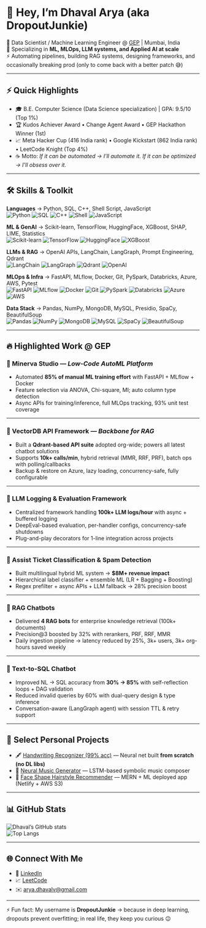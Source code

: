 # 👋 Hey, I’m Dhaval Arya (aka DropoutJunkie)

📍 Data Scientist / Machine Learning Engineer @ [GEP](https://www.gep.com) | Mumbai, India  
🤖 Specializing in **ML, MLOps, LLM systems, and Applied AI at scale**  
⚡ Automating pipelines, building RAG systems, designing frameworks, and occasionally breaking prod (only to come back with a better patch 😅)

---

## ⚡ Quick Highlights
- 🎓 B.E. Computer Science (Data Science specialization) | GPA: 9.5/10 (Top 1%)  
- 🏆 Kudos Achiever Award • Change Agent Award • GEP Hackathon Winner (1st)  
- 📈 Meta Hacker Cup (416 India rank) • Google Kickstart (862 India rank) • LeetCode Knight (Top 4%)  
- ☕ Motto: *If it can be automated → I’ll automate it. If it can be optimized → I’ll obsess over it.*

---

## 🛠️ Skills & Toolkit  

**Languages** → Python, SQL, C++, Shell Script, JavaScript  
![Python](https://img.shields.io/badge/Python-blue?logo=python) ![SQL](https://img.shields.io/badge/SQL-orange?logo=postgresql) ![C++](https://img.shields.io/badge/C++-00599C?logo=cplusplus) ![Shell](https://img.shields.io/badge/Shell_Script-lightgrey?logo=gnu-bash) ![JavaScript](https://img.shields.io/badge/JavaScript-yellow?logo=javascript)

**ML & GenAI** → Scikit-learn, TensorFlow, HuggingFace, XGBoost, SHAP, LIME, Statistics  
![Scikit-learn](https://img.shields.io/badge/Scikit--learn-orange?logo=scikitlearn) ![TensorFlow](https://img.shields.io/badge/TensorFlow-orange?logo=tensorflow) ![HuggingFace](https://img.shields.io/badge/HuggingFace-yellow?logo=huggingface) ![XGBoost](https://img.shields.io/badge/XGBoost-green)

**LLMs & RAG** → OpenAI APIs, LangChain, LangGraph, Prompt Engineering, Qdrant  
![LangChain](https://img.shields.io/badge/LangChain-blue) ![LangGraph](https://img.shields.io/badge/LangGraph-purple) ![Qdrant](https://img.shields.io/badge/Qdrant-red?logo=qdrant) ![OpenAI](https://img.shields.io/badge/OpenAI-API-black?logo=openai)

**MLOps & Infra** → FastAPI, MLflow, Docker, Git, PySpark, Databricks, Azure, AWS, Pytest  
![FastAPI](https://img.shields.io/badge/FastAPI-009688?logo=fastapi) ![MLflow](https://img.shields.io/badge/MLflow-0176D2) ![Docker](https://img.shields.io/badge/Docker-blue?logo=docker) ![Git](https://img.shields.io/badge/Git-orange?logo=git) ![PySpark](https://img.shields.io/badge/PySpark-red?logo=apachespark) ![Databricks](https://img.shields.io/badge/Databricks-red?logo=databricks) ![Azure](https://img.shields.io/badge/Azure-blue?logo=microsoft-azure) ![AWS](https://img.shields.io/badge/AWS-orange?logo=amazon-aws)

**Data Stack** → Pandas, NumPy, MongoDB, MySQL, Presidio, SpaCy, BeautifulSoup  
![Pandas](https://img.shields.io/badge/Pandas-150458?logo=pandas) ![NumPy](https://img.shields.io/badge/NumPy-013243?logo=numpy) ![MongoDB](https://img.shields.io/badge/MongoDB-green?logo=mongodb) ![MySQL](https://img.shields.io/badge/MySQL-blue?logo=mysql) ![SpaCy](https://img.shields.io/badge/SpaCy-lightblue) ![BeautifulSoup](https://img.shields.io/badge/BeautifulSoup-yellowgreen)

---

## 🔥 Highlighted Work @ GEP

### 🔹 Minerva Studio — *Low-Code AutoML Platform*
- Automated **85% of manual ML training effort** with FastAPI + MLflow + Docker  
- Feature selection via ANOVA, Chi-square, MI; auto column type detection  
- Async APIs for training/inference, full MLOps tracking, 93% unit test coverage  

---

### 🔹 VectorDB API Framework — *Backbone for RAG*
- Built a **Qdrant-based API suite** adopted org-wide; powers all latest chatbot solutions  
- Supports **10k+ calls/min**, hybrid retrieval (MMR, RRF, PRF), batch ops with polling/callbacks  
- Backup & restore on Azure, lazy loading, concurrency-safe, fully configurable  

---

### 🔹 LLM Logging & Evaluation Framework
- Centralized framework handling **100k+ LLM logs/hour** with async + buffered logging  
- DeepEval-based evaluation, per-handler configs, concurrency-safe shutdowns  
- Plug-and-play decorators for 1-line integration across projects  

---

### 🔹 Assist Ticket Classification & Spam Detection
- Built multilingual hybrid ML system → **$8M+ revenue impact**  
- Hierarchical label classifier + ensemble ML (LR + Bagging + Boosting)  
- Regex prefilter + async APIs + LLM fallback → 28% precision boost  

---

### 🔹 RAG Chatbots
- Delivered **4 RAG bots** for enterprise knowledge retrieval (100k+ documents)  
- Precision@3 boosted by 32% with rerankers, PRF, RRF, MMR  
- Daily ingestion pipeline → latency reduced by 25%, 3k+ users, 3k+ org-hours saved weekly  

---

### 🔹 Text-to-SQL Chatbot
- Improved NL → SQL accuracy from **30% → 85%** with self-reflection loops + DAG validation  
- Reduced invalid queries by 60% with dual-query design & type inference  
- Conversation-aware (LangGraph agent) with session TTL & retry support  

---

## 🎯 Select Personal Projects  
- 🖋️ [Handwriting Recognizer (99% acc)](https://github.com/DhavalArya/Handwriting-Recognizer-From-Scratch) — Neural net built **from scratch (no DL libs)**  
- 🎵 [Neural Music Generator](https://github.com/DhavalArya/Music_generator) — LSTM-based symbolic music composer  
- 💇 [Face Shape Hairstyle Recommender](https://face-shape-analyzer.netlify.app/) — MERN + ML deployed app (Netlify + AWS S3)  

---

## 📊 GitHub Stats  

![Dhaval’s GitHub stats](https://github-readme-stats.vercel.app/api?username=DropoutJunkie&show_icons=true&theme=radical)  
![Top Langs](https://github-readme-stats.vercel.app/api/top-langs/?username=DropoutJunkie&layout=compact&theme=radical)  

---

## 🌐 Connect With Me
- 💼 [LinkedIn](https://www.linkedin.com/in/dhavalarya)  
- 📈 [LeetCode](https://leetcode.com/DhavalAr)  
- ✉️ arya.dhavalv@gmail.com  

---
⚡ Fun fact: My username is **DropoutJunkie** → because in deep learning, dropouts prevent overfitting; in real life, they keep you curious 😉
